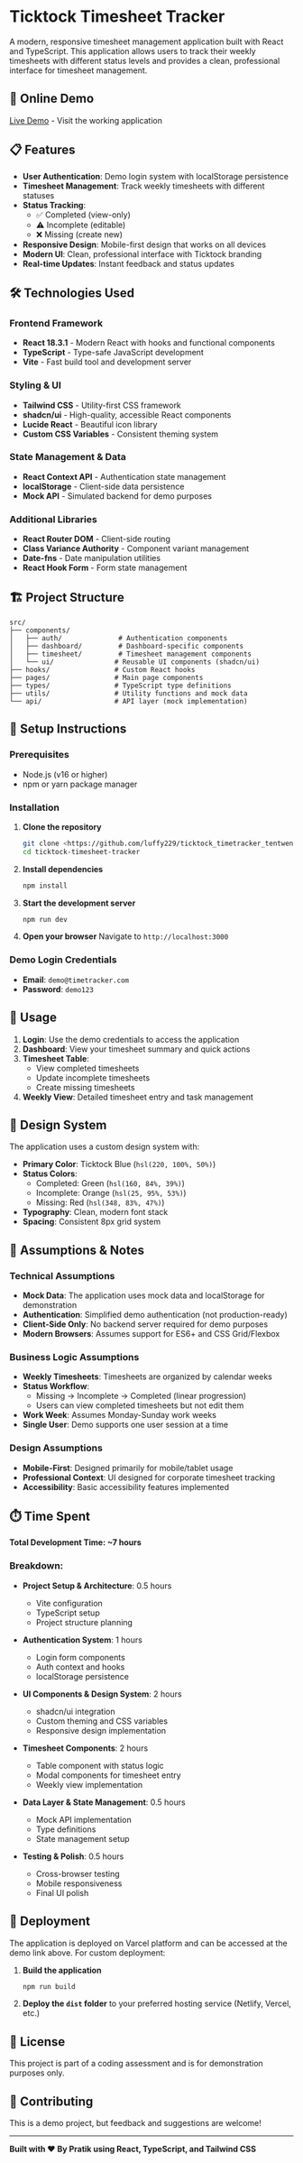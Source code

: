 
# Ticktock Timesheet Tracker

A modern, responsive timesheet management application built with React and TypeScript. This application allows users to track their weekly timesheets with different status levels and provides a clean, professional interface for timesheet management.

## 🚀 Online Demo

[Live Demo](https://ticktock-timetracker-tentwenty.vercel.app/) - Visit the working application

## 📋 Features

- **User Authentication**: Demo login system with localStorage persistence
- **Timesheet Management**: Track weekly timesheets with different statuses
- **Status Tracking**: 
  - ✅ Completed (view-only)
  - ⚠️ Incomplete (editable)
  - ❌ Missing (create new)
- **Responsive Design**: Mobile-first design that works on all devices
- **Modern UI**: Clean, professional interface with Ticktock branding
- **Real-time Updates**: Instant feedback and status updates

## 🛠️ Technologies Used

### Frontend Framework
- **React 18.3.1** - Modern React with hooks and functional components
- **TypeScript** - Type-safe JavaScript development
- **Vite** - Fast build tool and development server

### Styling & UI
- **Tailwind CSS** - Utility-first CSS framework
- **shadcn/ui** - High-quality, accessible React components
- **Lucide React** - Beautiful icon library
- **Custom CSS Variables** - Consistent theming system

### State Management & Data
- **React Context API** - Authentication state management
- **localStorage** - Client-side data persistence
- **Mock API** - Simulated backend for demo purposes

### Additional Libraries
- **React Router DOM** - Client-side routing
- **Class Variance Authority** - Component variant management
- **Date-fns** - Date manipulation utilities
- **React Hook Form** - Form state management

## 🏗️ Project Structure

```
src/
├── components/
│   ├── auth/              # Authentication components
│   ├── dashboard/         # Dashboard-specific components
│   ├── timesheet/         # Timesheet management components
│   └── ui/               # Reusable UI components (shadcn/ui)
├── hooks/                # Custom React hooks
├── pages/                # Main page components
├── types/                # TypeScript type definitions
├── utils/                # Utility functions and mock data
└── api/                  # API layer (mock implementation)
```

## 🚀 Setup Instructions

### Prerequisites
- Node.js (v16 or higher)
- npm or yarn package manager

### Installation

1. **Clone the repository**
   ```bash
   git clone <https://github.com/luffy229/ticktock_timetracker_tentwenty.git>
   cd ticktock-timesheet-tracker
   ```

2. **Install dependencies**
   ```bash
   npm install
   ```

3. **Start the development server**
   ```bash
   npm run dev
   ```

4. **Open your browser**
   Navigate to `http://localhost:3000`

### Demo Login Credentials
- **Email**: `demo@timetracker.com`
- **Password**: `demo123`

## 📝 Usage

1. **Login**: Use the demo credentials to access the application
2. **Dashboard**: View your timesheet summary and quick actions
3. **Timesheet Table**: 
   - View completed timesheets
   - Update incomplete timesheets
   - Create missing timesheets
4. **Weekly View**: Detailed timesheet entry and task management

## 🎨 Design System

The application uses a custom design system with:
- **Primary Color**: Ticktock Blue (`hsl(220, 100%, 50%)`)
- **Status Colors**: 
  - Completed: Green (`hsl(160, 84%, 39%)`)
  - Incomplete: Orange (`hsl(25, 95%, 53%)`)
  - Missing: Red (`hsl(348, 83%, 47%)`)
- **Typography**: Clean, modern font stack
- **Spacing**: Consistent 8px grid system

## 🔧 Assumptions & Notes

### Technical Assumptions
- **Mock Data**: The application uses mock data and localStorage for demonstration
- **Authentication**: Simplified demo authentication (not production-ready)
- **Client-Side Only**: No backend server required for demo purposes
- **Modern Browsers**: Assumes support for ES6+ and CSS Grid/Flexbox

### Business Logic Assumptions
- **Weekly Timesheets**: Timesheets are organized by calendar weeks
- **Status Workflow**: 
  - Missing → Incomplete → Completed (linear progression)
  - Users can view completed timesheets but not edit them
- **Work Week**: Assumes Monday-Sunday work weeks
- **Single User**: Demo supports one user session at a time

### Design Assumptions
- **Mobile-First**: Designed primarily for mobile/tablet usage
- **Professional Context**: UI designed for corporate timesheet tracking
- **Accessibility**: Basic accessibility features implemented

## ⏱️ Time Spent

**Total Development Time: ~7 hours**

### Breakdown:
- **Project Setup & Architecture**: 0.5 hours
  - Vite configuration
  - TypeScript setup
  - Project structure planning
  
- **Authentication System**: 1 hours
  - Login form components
  - Auth context and hooks
  - localStorage persistence
  
- **UI Components & Design System**: 2 hours
  - shadcn/ui integration
  - Custom theming and CSS variables
  - Responsive design implementation
  
- **Timesheet Components**: 2 hours
  - Table component with status logic
  - Modal components for timesheet entry
  - Weekly view implementation
  
- **Data Layer & State Management**: 0.5 hours
  - Mock API implementation
  - Type definitions
  - State management setup
  
- **Testing & Polish**: 0.5 hours
  - Cross-browser testing
  - Mobile responsiveness
  - Final UI polish

## 🚀 Deployment

The application is deployed on Varcel platform and can be accessed at the demo link above. For custom deployment:

1. **Build the application**
   ```bash
   npm run build
   ```

2. **Deploy the `dist` folder** to your preferred hosting service (Netlify, Vercel, etc.)

## 📄 License

This project is part of a coding assessment and is for demonstration purposes only.

## 🤝 Contributing

This is a demo project, but feedback and suggestions are welcome!

---

**Built with ❤️ By Pratik using React, TypeScript, and Tailwind CSS**
